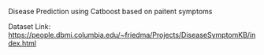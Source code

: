 Disease Prediction using Catboost based on paitent symptoms

Dataset Link: https://people.dbmi.columbia.edu/~friedma/Projects/DiseaseSymptomKB/index.html
